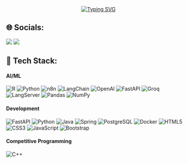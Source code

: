 <div align="center">
    <a href="https://git.io/typing-svg"><img src="https://readme-typing-svg.demolab.com?font=Fira+Code&weight=550&size=24&pause=1000&color=1658FF&width=500&lines=Hey+everyone!+I'm+Breno;I'm+a+computer+science+student;My+main+interests+are+..;Automation%2C+LLMs%2C+AI%2C+Dev" alt="Typing SVG" /></a>
</div>

<div>    

## 🌐 Socials:
<div>
    <a href="https://www.linkedin.com/in/breno-cavalcante/" target="_blank"> <img src="https://img.shields.io/badge/LinkedIn-0077B5?style=for-the-badge&logo=linkedin&logoColor=white" target="_blank"></a>
    <a href="https://brenooliveira.netlify.app/" target="_blank"> <img src="https://img.shields.io/badge/Website-DC143C?style=for-the-badge&logo=Google-Chrome&logoColor=white" target="_blank"></a>
</div>

## 📜 Tech Stack:

#### **AI/ML**
![R](https://img.shields.io/badge/R-276DC3?logo=r&logoColor=white&style=for-the-badge) ![Python](https://img.shields.io/badge/python-3670A0?style=for-the-badge&logo=python&logoColor=ffdd54) ![n8n](https://img.shields.io/badge/n8n-%23FF8A65.svg?style=for-the-badge&logo=n8n&logoColor=white) ![LangChain](https://img.shields.io/badge/LangChain-%23000000.svg?style=for-the-badge&logo=LangChain&logoColor=white) ![OpenAI](https://img.shields.io/badge/OpenAI-00A67E?logo=openai&logoColor=white&style=for-the-badge) ![FastAPI](https://img.shields.io/badge/FastAPI-009688?logo=fastapi&logoColor=white&style=for-the-badge) ![Groq](https://img.shields.io/badge/Groq-FF6347?logo=groq&logoColor=white&style=for-the-badge) ![LangServer](https://img.shields.io/badge/LangServer-%23000000.svg?style=for-the-badge&logo=LangServer&logoColor=white) ![Pandas](https://img.shields.io/badge/Pandas-150458?logo=pandas&logoColor=white&style=for-the-badge) ![NumPy](https://img.shields.io/badge/NumPy-013243?logo=numpy&logoColor=white&style=for-the-badge)  

#### **Development**
![FastAPI](https://img.shields.io/badge/FastAPI-009688?style=for-the-badge&logo=fastapi&logoColor=white) ![Python](https://img.shields.io/badge/python-3670A0?style=for-the-badge&logo=python&logoColor=ffdd54)
![Java](https://img.shields.io/badge/java-%23ED8B00.svg?style=for-the-badge&logo=openjdk&logoColor=white) ![Spring](https://img.shields.io/badge/spring-%236DB33F.svg?style=for-the-badge&logo=spring&logoColor=white) ![PostgreSQL](https://img.shields.io/badge/postgres-%23316192.svg?style=for-the-badge&logo=postgresql&logoColor=white) ![Docker](https://img.shields.io/badge/Docker-2496ED?logo=docker&logoColor=white&style=for-the-badge)
![HTML5](https://img.shields.io/badge/HTML5-E34F26?logo=html5&logoColor=white&style=for-the-badge) ![CSS3](https://img.shields.io/badge/CSS3-1572B6?logo=css3&logoColor=white&style=for-the-badge) ![JavaScript](https://img.shields.io/badge/JavaScript-F7DF1E?logo=javascript&logoColor=black&style=for-the-badge) ![Bootstrap](https://img.shields.io/badge/Bootstrap-7952B3?logo=bootstrap&logoColor=white&style=for-the-badge)  

#### **Competitive Programming**
![C++](https://img.shields.io/badge/c++-%2300599C.svg?style=for-the-badge&logo=c%2B%2B&logoColor=white)

